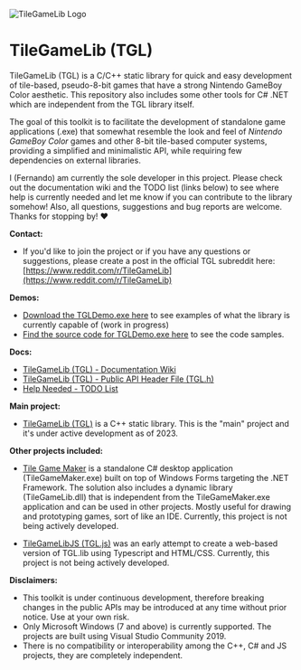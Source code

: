 ![TileGameLib Logo](https://github.com/FernandoAiresCastello/TileGameToolkit/blob/master/Images/github-banner-1.png?raw=true)

# TileGameLib (TGL)
TileGameLib (TGL) is a C/C++ static library for quick and easy development of tile-based, pseudo-8-bit games that have a strong Nintendo GameBoy Color aesthetic. This repository also includes some other tools for C# .NET which are independent from the TGL library itself.

The goal of this toolkit is to facilitate the development of standalone game applications (.exe) that somewhat resemble the look and feel of *Nintendo GameBoy Color* games and other 8-bit tile-based computer systems, providing a simplified and minimalistic API, while requiring few dependencies on external libraries.

I (Fernando) am currently the sole developer in this project. Please check out the documentation wiki and the TODO list (links below) to see where help is currently needed and let me know if you can contribute to the library somehow! Also, all questions, suggestions and bug reports are welcome. Thanks for stopping by! ❤️

**Contact:**

- If you'd like to join the project or if you have any questions or suggestions, please create a post in the official TGL subreddit here: [https://www.reddit.com/r/TileGameLib](https://www.reddit.com/r/TileGameLib)

**Demos:**

- [Download the TGLDemo.exe here](https://github.com/FernandoAiresCastello/TileGameLib/tree/master/TileGameLibC/Builds) to see examples of what the library is currently capable of (work in progress)
- [Find the source code for TGLDemo.exe here](https://github.com/FernandoAiresCastello/TileGameLib/tree/master/TileGameLibC/TGLDemo) to see the code samples.

**Docs:**

- [TileGameLib (TGL) - Documentation Wiki](https://fernandoairescastello.neocities.org/proj/tgl/tgl_index)
- [TileGameLib (TGL) - Public API Header File (TGL.h)](https://github.com/FernandoAiresCastello/TileGameToolkit/blob/master/TileGameLibC/TGL/TGL.h)
- [Help Needed - TODO List](https://github.com/FernandoAiresCastello/TileGameLib/blob/master/TODO.md)

**Main project:**

- [TileGameLib (TGL)](https://github.com/FernandoAiresCastello/TileGameToolkit/tree/master/TileGameLibC) is a C++ static library. This is the "main" project and it's under active development as of 2023.

**Other projects included:**

- [Tile Game Maker](https://github.com/FernandoAiresCastello/TileGameToolkit/tree/master/TileGameLibCS) is a standalone C# desktop application (TileGameMaker.exe) built on top of Windows Forms targeting the .NET Framework. The solution also includes a dynamic library (TileGameLib.dll) that is independent from the TileGameMaker.exe application and can be used in other projects. Mostly useful for drawing and prototyping games, sort of like an IDE. Currently, this project is not being actively developed.

- [TileGameLibJS (TGL.js)](https://github.com/FernandoAiresCastello/TileGameToolkit/tree/master/TileGameLibJS) was an early attempt to create a web-based version of TGL.lib using Typescript and HTML/CSS. Currently, this project is not being actively developed.

**Disclaimers:**

- This toolkit is under continuous development, therefore breaking changes in the public APIs may be introduced at any time without prior notice. Use at your own risk.
- Only Microsoft Windows (7 and above) is currently supported. The projects are built using Visual Studio Community 2019. 
- There is no compatibility or interoperability among the C++, C# and JS projects, they are completely independent.
